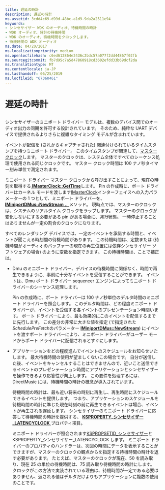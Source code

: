 ```yaml
---
title: 遅延の時計
description: 遅延の時計
ms.assetid: 3cdd4c69-d99d-48bc-a1d9-9da2a2511e94
keywords:
- シンセサイザー WDK のオーディオ、待機時間の時計
- WDK オーディオ、時計の待機時間
- WDK のオーディオ、待機時間をクロックします。
- 待機時間の WDK オーディオ
ms.date: 04/20/2017
ms.localizationpriority: medium
ms.openlocfilehash: c6ed612864e2436c2bdc57a077f2dd44867f02fb
ms.sourcegitcommit: fb7d95c7a5d47860918cd3602efdd33b69dcf2da
ms.translationtype: MT
ms.contentlocale: ja-JP
ms.lasthandoff: 06/25/2019
ms.locfileid: "67360461"
---
```

# <a name="latency-clocks"></a>遅延の時計


## <span id="latency_clocks"></span><span id="LATENCY_CLOCKS"></span>


シンセサイザーのミニポート ドライバー モデルは、複数のデバイス間でのオーディオ出力の同期を許可する設計されています。 そのため、純粋な UART デバイスで提供されるよりさらに複雑なタイミング モデルが含まれています。

イベントが配信を (されからキャプチャされた) 関連付けられているタイムスタンプを持つミニポート ドライバー。 このタイムスタンプが関連して、[マスター クロック](https://docs.microsoft.com/windows-hardware/drivers/stream/master-clocks)します。 マスターのクロックは、システム全体ですべてのシーケンス処理で使用される同じクロックです。 マスター クロック時間は 100 ナノ秒タイマー刻み単位で測定されます。

ミニポート ドライバー マスター クロックから呼び出すことによって、現在の時刻を取得する[ **IMasterClock::GetTime**](https://docs.microsoft.com/windows-hardware/drivers/ddi/content/dmusicks/nf-dmusicks-imasterclock-gettime)します。 Pin の作成時に、ポート ドライバーはカーネル モードを渡します[IMasterClock](https://docs.microsoft.com/windows-hardware/drivers/ddi/content/dmusicks/nn-dmusicks-imasterclock)インターフェイスへの入力パラメーターの 1 つとして、ミニポート ドライバーを、 [ **IMiniportDMus::NewStream** 。](https://docs.microsoft.com/windows-hardware/drivers/ddi/content/dmusicks/nf-dmusicks-iminiportdmus-newstream)メソッド。 現時点では、マスターのクロックは、システムのリアルタイム クロックをラップします。 マスターのクロックが変化しないにする必要がある pin がある場合に、*実行*状態。 一時停止することはありませんが一定の割合のクロックになります。

すべてのレンダリング デバイスでは、一定のイベントを承諾する時間と、イベントが聞こえる時刻間の待機時間があります。 この待機時間は、定数または (待機時間がオーディオのバッファーの現在の再生位置には依存シンセサイザー ソフトウェアの場合) のように変数を指定できます。 この待機時間は、ことで補正は。

-   Dmu のミニポート ドライバー、デバイスの待機時間に関係なく、時間で再生できるように、事前に十分なイベントを受信することができます。 イベントは、Dmu ポート ドライバー sequencer エンジンによってミニポート ドライバーのシーケンス処理します。

    Pin の作成時に、ポート ドライバーは 100 ナノ秒単位のデルタ時間のミニポート ドライバーを照会します。 このデルタ時間は、どの程度ミニポート ドライバーが、イベントを受信する各イベントのプレゼンテーション時間います。 ポート ドライバーにより、最も効果的にこのイベントを配信するまでに先行します。 この差分の非常に大きな値を指定 (で指定された*SchedulePreFetch*のパラメーター [ **IMiniportDMus::NewStream**](https://docs.microsoft.com/windows-hardware/drivers/ddi/content/dmusicks/nf-dmusicks-iminiportdmus-newstream)) にイベントを渡すポート ドライバーにより、ミニポート ドライバーがユーザー モードからポート ドライバーに配信されるとすぐにします。

-   アプリケーションをどの程度進んでイベントのスケジュールをお知らせいたします。 最大待機時間の使用が望ましくないこの場合です。 自分が送信した後、イベントをキャンセルすることはできませんので、近いこと送信できるイベントのプレゼンテーション時間にアプリケーションとシンセサイザーを操作できるより応答性が向上します。 この要件を処理するには、DirectMusic には、待機時間の時計の概念が導入されています。

    待機時間の時計は、最も近い将来の時刻に再生し、再生時間にスケジュールできるイベントを提供します。 つまり、アプリケーションのスケジュールを待機時間の時計に準じた現在時刻の前に再生できるイベントは場合、イベントが再生される遅延します。 シンセサイザーのミニポート ドライバーに応答して待機時間の時計を提供する、 [ **KSPROPERTY\_シンセサイザー\_LATENCYCLOCK** ](https://docs.microsoft.com/previous-versions/ff537402(v=vs.85))プロパティ項目。

    ミニポート ドライバーが照会されます[KSPROPSETID\_シンセサイザー](https://docs.microsoft.com/windows-hardware/drivers/audio/kspropsetid-synth)と KSPROPERTY\_シンセサイザー\_LATENCYCLOCK します。 ミニポート ドライバーのプロパティのハンドラーは、次回の時間にデータを表示することができますが、マスターのクロックの観点からを指定する待機時間の時計を返す必要があります。 たとえば、マスターのクロックが現在、50 を読み取り、現在 25 の単位の待機時間は、75 読み取り待機時間の時計にします。 クロックがこの方法で実装されている理由は、待機時間が一定である必要はありません、返される値はデルタだけよりもアプリケーションに複数の使用のことです。

 

 




